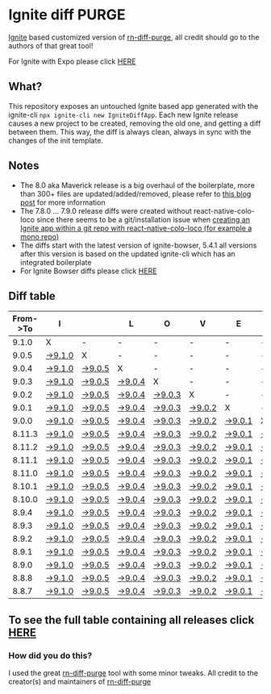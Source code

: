 # Ignite diff PURGE

[Ignite](https://github.com/infinitered/ignite) based customized version of [rn-diff-purge](https://github.com/react-native-community/rn-diff-purge/), all credit should go to the authors of that great tool!

For Ignite with Expo please click [HERE](https://github.com/nirre7/ignite-expo-diff-purge)

## What?

This repository exposes an untouched Ignite based app generated with the ignite-cli
`npx ignite-cli new IgniteDiffApp`. Each new Ignite release causes a new project to be created, removing the old one, and getting a diff between them. This way, the diff is always clean, always in sync with the changes of the init template.

## Notes
- The 8.0 aka Maverick release is a big overhaul of the boilerplate, more than 300+ files are updated/added/removed, please refer to [this blog post](https://shift.infinite.red/announcing-ignite-8-0-maverick-fbbdafbb738e) for more information
- The 7.8.0 ... 7.9.0 release diffs were created without react-native-colo-loco since there seems to be a git/installation issue when [creating an Ignite app within a git repo with react-native-colo-loco (for example a mono repo)](https://github.com/infinitered/ignite/issues/1845)
- The diffs start with the latest version of ignite-bowser, 5.4.1 all versions after this version is based on the updated ignite-cli which has an integrated boilerplate
- For Ignite Bowser diffs please click [HERE](https://github.com/nirre7/ignite-bowser-diff-purge)

## Diff table

| From->To | I                                                                                            |                                                                                              | L                                                                                            | O                                                                                            | V                                                                                            | E                                                                                            |                                                                                              | D                                                                                              | I                                                                                              | F                                                                                              | F                                                                                              | S                                                                                              |                                                                                               |                                                                                             |                                                                                             |                                                                                             |                                                                                             |                                                                                             |                                                                                             |     |
| -------- | -------------------------------------------------------------------------------------------- | -------------------------------------------------------------------------------------------- | -------------------------------------------------------------------------------------------- | -------------------------------------------------------------------------------------------- | -------------------------------------------------------------------------------------------- | -------------------------------------------------------------------------------------------- | -------------------------------------------------------------------------------------------- | ---------------------------------------------------------------------------------------------- | ---------------------------------------------------------------------------------------------- | ---------------------------------------------------------------------------------------------- | ---------------------------------------------------------------------------------------------- | ---------------------------------------------------------------------------------------------- | --------------------------------------------------------------------------------------------- | ------------------------------------------------------------------------------------------- | ------------------------------------------------------------------------------------------- | ------------------------------------------------------------------------------------------- | ------------------------------------------------------------------------------------------- | ------------------------------------------------------------------------------------------- | ------------------------------------------------------------------------------------------- | --- |
| 9.1.0    | X                                                                                            | -                                                                                            | -                                                                                            | -                                                                                            | -                                                                                            | -                                                                                            | -                                                                                            | -                                                                                              | -                                                                                              | -                                                                                              | -                                                                                              | -                                                                                              | -                                                                                             | -                                                                                           | -                                                                                           | -                                                                                           | -                                                                                           | -                                                                                           | -                                                                                           | -   |
| 9.0.5    | [->9.1.0](https://github.com/nirre7/ignite-diff-purge/compare/release/9.0.5..release/9.1.0)  | X                                                                                            | -                                                                                            | -                                                                                            | -                                                                                            | -                                                                                            | -                                                                                            | -                                                                                              | -                                                                                              | -                                                                                              | -                                                                                              | -                                                                                              | -                                                                                             | -                                                                                           | -                                                                                           | -                                                                                           | -                                                                                           | -                                                                                           | -                                                                                           | -   |
| 9.0.4    | [->9.1.0](https://github.com/nirre7/ignite-diff-purge/compare/release/9.0.4..release/9.1.0)  | [->9.0.5](https://github.com/nirre7/ignite-diff-purge/compare/release/9.0.4..release/9.0.5)  | X                                                                                            | -                                                                                            | -                                                                                            | -                                                                                            | -                                                                                            | -                                                                                              | -                                                                                              | -                                                                                              | -                                                                                              | -                                                                                              | -                                                                                             | -                                                                                           | -                                                                                           | -                                                                                           | -                                                                                           | -                                                                                           | -                                                                                           | -   |
| 9.0.3    | [->9.1.0](https://github.com/nirre7/ignite-diff-purge/compare/release/9.0.3..release/9.1.0)  | [->9.0.5](https://github.com/nirre7/ignite-diff-purge/compare/release/9.0.3..release/9.0.5)  | [->9.0.4](https://github.com/nirre7/ignite-diff-purge/compare/release/9.0.3..release/9.0.4)  | X                                                                                            | -                                                                                            | -                                                                                            | -                                                                                            | -                                                                                              | -                                                                                              | -                                                                                              | -                                                                                              | -                                                                                              | -                                                                                             | -                                                                                           | -                                                                                           | -                                                                                           | -                                                                                           | -                                                                                           | -                                                                                           | -   |
| 9.0.2    | [->9.1.0](https://github.com/nirre7/ignite-diff-purge/compare/release/9.0.2..release/9.1.0)  | [->9.0.5](https://github.com/nirre7/ignite-diff-purge/compare/release/9.0.2..release/9.0.5)  | [->9.0.4](https://github.com/nirre7/ignite-diff-purge/compare/release/9.0.2..release/9.0.4)  | [->9.0.3](https://github.com/nirre7/ignite-diff-purge/compare/release/9.0.2..release/9.0.3)  | X                                                                                            | -                                                                                            | -                                                                                            | -                                                                                              | -                                                                                              | -                                                                                              | -                                                                                              | -                                                                                              | -                                                                                             | -                                                                                           | -                                                                                           | -                                                                                           | -                                                                                           | -                                                                                           | -                                                                                           | -   |
| 9.0.1    | [->9.1.0](https://github.com/nirre7/ignite-diff-purge/compare/release/9.0.1..release/9.1.0)  | [->9.0.5](https://github.com/nirre7/ignite-diff-purge/compare/release/9.0.1..release/9.0.5)  | [->9.0.4](https://github.com/nirre7/ignite-diff-purge/compare/release/9.0.1..release/9.0.4)  | [->9.0.3](https://github.com/nirre7/ignite-diff-purge/compare/release/9.0.1..release/9.0.3)  | [->9.0.2](https://github.com/nirre7/ignite-diff-purge/compare/release/9.0.1..release/9.0.2)  | X                                                                                            | -                                                                                            | -                                                                                              | -                                                                                              | -                                                                                              | -                                                                                              | -                                                                                              | -                                                                                             | -                                                                                           | -                                                                                           | -                                                                                           | -                                                                                           | -                                                                                           | -                                                                                           | -   |
| 9.0.0    | [->9.1.0](https://github.com/nirre7/ignite-diff-purge/compare/release/9.0.0..release/9.1.0)  | [->9.0.5](https://github.com/nirre7/ignite-diff-purge/compare/release/9.0.0..release/9.0.5)  | [->9.0.4](https://github.com/nirre7/ignite-diff-purge/compare/release/9.0.0..release/9.0.4)  | [->9.0.3](https://github.com/nirre7/ignite-diff-purge/compare/release/9.0.0..release/9.0.3)  | [->9.0.2](https://github.com/nirre7/ignite-diff-purge/compare/release/9.0.0..release/9.0.2)  | [->9.0.1](https://github.com/nirre7/ignite-diff-purge/compare/release/9.0.0..release/9.0.1)  | X                                                                                            | -                                                                                              | -                                                                                              | -                                                                                              | -                                                                                              | -                                                                                              | -                                                                                             | -                                                                                           | -                                                                                           | -                                                                                           | -                                                                                           | -                                                                                           | -                                                                                           | -   |
| 8.11.3   | [->9.1.0](https://github.com/nirre7/ignite-diff-purge/compare/release/8.11.3..release/9.1.0) | [->9.0.5](https://github.com/nirre7/ignite-diff-purge/compare/release/8.11.3..release/9.0.5) | [->9.0.4](https://github.com/nirre7/ignite-diff-purge/compare/release/8.11.3..release/9.0.4) | [->9.0.3](https://github.com/nirre7/ignite-diff-purge/compare/release/8.11.3..release/9.0.3) | [->9.0.2](https://github.com/nirre7/ignite-diff-purge/compare/release/8.11.3..release/9.0.2) | [->9.0.1](https://github.com/nirre7/ignite-diff-purge/compare/release/8.11.3..release/9.0.1) | [->9.0.0](https://github.com/nirre7/ignite-diff-purge/compare/release/8.11.3..release/9.0.0) | X                                                                                              | -                                                                                              | -                                                                                              | -                                                                                              | -                                                                                              | -                                                                                             | -                                                                                           | -                                                                                           | -                                                                                           | -                                                                                           | -                                                                                           | -                                                                                           | -   |
| 8.11.2   | [->9.1.0](https://github.com/nirre7/ignite-diff-purge/compare/release/8.11.2..release/9.1.0) | [->9.0.5](https://github.com/nirre7/ignite-diff-purge/compare/release/8.11.2..release/9.0.5) | [->9.0.4](https://github.com/nirre7/ignite-diff-purge/compare/release/8.11.2..release/9.0.4) | [->9.0.3](https://github.com/nirre7/ignite-diff-purge/compare/release/8.11.2..release/9.0.3) | [->9.0.2](https://github.com/nirre7/ignite-diff-purge/compare/release/8.11.2..release/9.0.2) | [->9.0.1](https://github.com/nirre7/ignite-diff-purge/compare/release/8.11.2..release/9.0.1) | [->9.0.0](https://github.com/nirre7/ignite-diff-purge/compare/release/8.11.2..release/9.0.0) | [->8.11.3](https://github.com/nirre7/ignite-diff-purge/compare/release/8.11.2..release/8.11.3) | X                                                                                              | -                                                                                              | -                                                                                              | -                                                                                              | -                                                                                             | -                                                                                           | -                                                                                           | -                                                                                           | -                                                                                           | -                                                                                           | -                                                                                           | -   |
| 8.11.1   | [->9.1.0](https://github.com/nirre7/ignite-diff-purge/compare/release/8.11.1..release/9.1.0) | [->9.0.5](https://github.com/nirre7/ignite-diff-purge/compare/release/8.11.1..release/9.0.5) | [->9.0.4](https://github.com/nirre7/ignite-diff-purge/compare/release/8.11.1..release/9.0.4) | [->9.0.3](https://github.com/nirre7/ignite-diff-purge/compare/release/8.11.1..release/9.0.3) | [->9.0.2](https://github.com/nirre7/ignite-diff-purge/compare/release/8.11.1..release/9.0.2) | [->9.0.1](https://github.com/nirre7/ignite-diff-purge/compare/release/8.11.1..release/9.0.1) | [->9.0.0](https://github.com/nirre7/ignite-diff-purge/compare/release/8.11.1..release/9.0.0) | [->8.11.3](https://github.com/nirre7/ignite-diff-purge/compare/release/8.11.1..release/8.11.3) | [->8.11.2](https://github.com/nirre7/ignite-diff-purge/compare/release/8.11.1..release/8.11.2) | X                                                                                              | -                                                                                              | -                                                                                              | -                                                                                             | -                                                                                           | -                                                                                           | -                                                                                           | -                                                                                           | -                                                                                           | -                                                                                           | -   |
| 8.11.0   | [->9.1.0](https://github.com/nirre7/ignite-diff-purge/compare/release/8.11.0..release/9.1.0) | [->9.0.5](https://github.com/nirre7/ignite-diff-purge/compare/release/8.11.0..release/9.0.5) | [->9.0.4](https://github.com/nirre7/ignite-diff-purge/compare/release/8.11.0..release/9.0.4) | [->9.0.3](https://github.com/nirre7/ignite-diff-purge/compare/release/8.11.0..release/9.0.3) | [->9.0.2](https://github.com/nirre7/ignite-diff-purge/compare/release/8.11.0..release/9.0.2) | [->9.0.1](https://github.com/nirre7/ignite-diff-purge/compare/release/8.11.0..release/9.0.1) | [->9.0.0](https://github.com/nirre7/ignite-diff-purge/compare/release/8.11.0..release/9.0.0) | [->8.11.3](https://github.com/nirre7/ignite-diff-purge/compare/release/8.11.0..release/8.11.3) | [->8.11.2](https://github.com/nirre7/ignite-diff-purge/compare/release/8.11.0..release/8.11.2) | [->8.11.1](https://github.com/nirre7/ignite-diff-purge/compare/release/8.11.0..release/8.11.1) | X                                                                                              | -                                                                                              | -                                                                                             | -                                                                                           | -                                                                                           | -                                                                                           | -                                                                                           | -                                                                                           | -                                                                                           | -   |
| 8.10.1   | [->9.1.0](https://github.com/nirre7/ignite-diff-purge/compare/release/8.10.1..release/9.1.0) | [->9.0.5](https://github.com/nirre7/ignite-diff-purge/compare/release/8.10.1..release/9.0.5) | [->9.0.4](https://github.com/nirre7/ignite-diff-purge/compare/release/8.10.1..release/9.0.4) | [->9.0.3](https://github.com/nirre7/ignite-diff-purge/compare/release/8.10.1..release/9.0.3) | [->9.0.2](https://github.com/nirre7/ignite-diff-purge/compare/release/8.10.1..release/9.0.2) | [->9.0.1](https://github.com/nirre7/ignite-diff-purge/compare/release/8.10.1..release/9.0.1) | [->9.0.0](https://github.com/nirre7/ignite-diff-purge/compare/release/8.10.1..release/9.0.0) | [->8.11.3](https://github.com/nirre7/ignite-diff-purge/compare/release/8.10.1..release/8.11.3) | [->8.11.2](https://github.com/nirre7/ignite-diff-purge/compare/release/8.10.1..release/8.11.2) | [->8.11.1](https://github.com/nirre7/ignite-diff-purge/compare/release/8.10.1..release/8.11.1) | [->8.11.0](https://github.com/nirre7/ignite-diff-purge/compare/release/8.10.1..release/8.11.0) | X                                                                                              | -                                                                                             | -                                                                                           | -                                                                                           | -                                                                                           | -                                                                                           | -                                                                                           | -                                                                                           | -   |
| 8.10.0   | [->9.1.0](https://github.com/nirre7/ignite-diff-purge/compare/release/8.10.0..release/9.1.0) | [->9.0.5](https://github.com/nirre7/ignite-diff-purge/compare/release/8.10.0..release/9.0.5) | [->9.0.4](https://github.com/nirre7/ignite-diff-purge/compare/release/8.10.0..release/9.0.4) | [->9.0.3](https://github.com/nirre7/ignite-diff-purge/compare/release/8.10.0..release/9.0.3) | [->9.0.2](https://github.com/nirre7/ignite-diff-purge/compare/release/8.10.0..release/9.0.2) | [->9.0.1](https://github.com/nirre7/ignite-diff-purge/compare/release/8.10.0..release/9.0.1) | [->9.0.0](https://github.com/nirre7/ignite-diff-purge/compare/release/8.10.0..release/9.0.0) | [->8.11.3](https://github.com/nirre7/ignite-diff-purge/compare/release/8.10.0..release/8.11.3) | [->8.11.2](https://github.com/nirre7/ignite-diff-purge/compare/release/8.10.0..release/8.11.2) | [->8.11.1](https://github.com/nirre7/ignite-diff-purge/compare/release/8.10.0..release/8.11.1) | [->8.11.0](https://github.com/nirre7/ignite-diff-purge/compare/release/8.10.0..release/8.11.0) | [->8.10.1](https://github.com/nirre7/ignite-diff-purge/compare/release/8.10.0..release/8.10.1) | X                                                                                             | -                                                                                           | -                                                                                           | -                                                                                           | -                                                                                           | -                                                                                           | -                                                                                           | -   |
| 8.9.4    | [->9.1.0](https://github.com/nirre7/ignite-diff-purge/compare/release/8.9.4..release/9.1.0)  | [->9.0.5](https://github.com/nirre7/ignite-diff-purge/compare/release/8.9.4..release/9.0.5)  | [->9.0.4](https://github.com/nirre7/ignite-diff-purge/compare/release/8.9.4..release/9.0.4)  | [->9.0.3](https://github.com/nirre7/ignite-diff-purge/compare/release/8.9.4..release/9.0.3)  | [->9.0.2](https://github.com/nirre7/ignite-diff-purge/compare/release/8.9.4..release/9.0.2)  | [->9.0.1](https://github.com/nirre7/ignite-diff-purge/compare/release/8.9.4..release/9.0.1)  | [->9.0.0](https://github.com/nirre7/ignite-diff-purge/compare/release/8.9.4..release/9.0.0)  | [->8.11.3](https://github.com/nirre7/ignite-diff-purge/compare/release/8.9.4..release/8.11.3)  | [->8.11.2](https://github.com/nirre7/ignite-diff-purge/compare/release/8.9.4..release/8.11.2)  | [->8.11.1](https://github.com/nirre7/ignite-diff-purge/compare/release/8.9.4..release/8.11.1)  | [->8.11.0](https://github.com/nirre7/ignite-diff-purge/compare/release/8.9.4..release/8.11.0)  | [->8.10.1](https://github.com/nirre7/ignite-diff-purge/compare/release/8.9.4..release/8.10.1)  | [->8.10.0](https://github.com/nirre7/ignite-diff-purge/compare/release/8.9.4..release/8.10.0) | X                                                                                           | -                                                                                           | -                                                                                           | -                                                                                           | -                                                                                           | -                                                                                           | -   |
| 8.9.3    | [->9.1.0](https://github.com/nirre7/ignite-diff-purge/compare/release/8.9.3..release/9.1.0)  | [->9.0.5](https://github.com/nirre7/ignite-diff-purge/compare/release/8.9.3..release/9.0.5)  | [->9.0.4](https://github.com/nirre7/ignite-diff-purge/compare/release/8.9.3..release/9.0.4)  | [->9.0.3](https://github.com/nirre7/ignite-diff-purge/compare/release/8.9.3..release/9.0.3)  | [->9.0.2](https://github.com/nirre7/ignite-diff-purge/compare/release/8.9.3..release/9.0.2)  | [->9.0.1](https://github.com/nirre7/ignite-diff-purge/compare/release/8.9.3..release/9.0.1)  | [->9.0.0](https://github.com/nirre7/ignite-diff-purge/compare/release/8.9.3..release/9.0.0)  | [->8.11.3](https://github.com/nirre7/ignite-diff-purge/compare/release/8.9.3..release/8.11.3)  | [->8.11.2](https://github.com/nirre7/ignite-diff-purge/compare/release/8.9.3..release/8.11.2)  | [->8.11.1](https://github.com/nirre7/ignite-diff-purge/compare/release/8.9.3..release/8.11.1)  | [->8.11.0](https://github.com/nirre7/ignite-diff-purge/compare/release/8.9.3..release/8.11.0)  | [->8.10.1](https://github.com/nirre7/ignite-diff-purge/compare/release/8.9.3..release/8.10.1)  | [->8.10.0](https://github.com/nirre7/ignite-diff-purge/compare/release/8.9.3..release/8.10.0) | [->8.9.4](https://github.com/nirre7/ignite-diff-purge/compare/release/8.9.3..release/8.9.4) | X                                                                                           | -                                                                                           | -                                                                                           | -                                                                                           | -                                                                                           | -   |
| 8.9.2    | [->9.1.0](https://github.com/nirre7/ignite-diff-purge/compare/release/8.9.2..release/9.1.0)  | [->9.0.5](https://github.com/nirre7/ignite-diff-purge/compare/release/8.9.2..release/9.0.5)  | [->9.0.4](https://github.com/nirre7/ignite-diff-purge/compare/release/8.9.2..release/9.0.4)  | [->9.0.3](https://github.com/nirre7/ignite-diff-purge/compare/release/8.9.2..release/9.0.3)  | [->9.0.2](https://github.com/nirre7/ignite-diff-purge/compare/release/8.9.2..release/9.0.2)  | [->9.0.1](https://github.com/nirre7/ignite-diff-purge/compare/release/8.9.2..release/9.0.1)  | [->9.0.0](https://github.com/nirre7/ignite-diff-purge/compare/release/8.9.2..release/9.0.0)  | [->8.11.3](https://github.com/nirre7/ignite-diff-purge/compare/release/8.9.2..release/8.11.3)  | [->8.11.2](https://github.com/nirre7/ignite-diff-purge/compare/release/8.9.2..release/8.11.2)  | [->8.11.1](https://github.com/nirre7/ignite-diff-purge/compare/release/8.9.2..release/8.11.1)  | [->8.11.0](https://github.com/nirre7/ignite-diff-purge/compare/release/8.9.2..release/8.11.0)  | [->8.10.1](https://github.com/nirre7/ignite-diff-purge/compare/release/8.9.2..release/8.10.1)  | [->8.10.0](https://github.com/nirre7/ignite-diff-purge/compare/release/8.9.2..release/8.10.0) | [->8.9.4](https://github.com/nirre7/ignite-diff-purge/compare/release/8.9.2..release/8.9.4) | [->8.9.3](https://github.com/nirre7/ignite-diff-purge/compare/release/8.9.2..release/8.9.3) | X                                                                                           | -                                                                                           | -                                                                                           | -                                                                                           | -   |
| 8.9.1    | [->9.1.0](https://github.com/nirre7/ignite-diff-purge/compare/release/8.9.1..release/9.1.0)  | [->9.0.5](https://github.com/nirre7/ignite-diff-purge/compare/release/8.9.1..release/9.0.5)  | [->9.0.4](https://github.com/nirre7/ignite-diff-purge/compare/release/8.9.1..release/9.0.4)  | [->9.0.3](https://github.com/nirre7/ignite-diff-purge/compare/release/8.9.1..release/9.0.3)  | [->9.0.2](https://github.com/nirre7/ignite-diff-purge/compare/release/8.9.1..release/9.0.2)  | [->9.0.1](https://github.com/nirre7/ignite-diff-purge/compare/release/8.9.1..release/9.0.1)  | [->9.0.0](https://github.com/nirre7/ignite-diff-purge/compare/release/8.9.1..release/9.0.0)  | [->8.11.3](https://github.com/nirre7/ignite-diff-purge/compare/release/8.9.1..release/8.11.3)  | [->8.11.2](https://github.com/nirre7/ignite-diff-purge/compare/release/8.9.1..release/8.11.2)  | [->8.11.1](https://github.com/nirre7/ignite-diff-purge/compare/release/8.9.1..release/8.11.1)  | [->8.11.0](https://github.com/nirre7/ignite-diff-purge/compare/release/8.9.1..release/8.11.0)  | [->8.10.1](https://github.com/nirre7/ignite-diff-purge/compare/release/8.9.1..release/8.10.1)  | [->8.10.0](https://github.com/nirre7/ignite-diff-purge/compare/release/8.9.1..release/8.10.0) | [->8.9.4](https://github.com/nirre7/ignite-diff-purge/compare/release/8.9.1..release/8.9.4) | [->8.9.3](https://github.com/nirre7/ignite-diff-purge/compare/release/8.9.1..release/8.9.3) | [->8.9.2](https://github.com/nirre7/ignite-diff-purge/compare/release/8.9.1..release/8.9.2) | X                                                                                           | -                                                                                           | -                                                                                           | -   |
| 8.9.0    | [->9.1.0](https://github.com/nirre7/ignite-diff-purge/compare/release/8.9.0..release/9.1.0)  | [->9.0.5](https://github.com/nirre7/ignite-diff-purge/compare/release/8.9.0..release/9.0.5)  | [->9.0.4](https://github.com/nirre7/ignite-diff-purge/compare/release/8.9.0..release/9.0.4)  | [->9.0.3](https://github.com/nirre7/ignite-diff-purge/compare/release/8.9.0..release/9.0.3)  | [->9.0.2](https://github.com/nirre7/ignite-diff-purge/compare/release/8.9.0..release/9.0.2)  | [->9.0.1](https://github.com/nirre7/ignite-diff-purge/compare/release/8.9.0..release/9.0.1)  | [->9.0.0](https://github.com/nirre7/ignite-diff-purge/compare/release/8.9.0..release/9.0.0)  | [->8.11.3](https://github.com/nirre7/ignite-diff-purge/compare/release/8.9.0..release/8.11.3)  | [->8.11.2](https://github.com/nirre7/ignite-diff-purge/compare/release/8.9.0..release/8.11.2)  | [->8.11.1](https://github.com/nirre7/ignite-diff-purge/compare/release/8.9.0..release/8.11.1)  | [->8.11.0](https://github.com/nirre7/ignite-diff-purge/compare/release/8.9.0..release/8.11.0)  | [->8.10.1](https://github.com/nirre7/ignite-diff-purge/compare/release/8.9.0..release/8.10.1)  | [->8.10.0](https://github.com/nirre7/ignite-diff-purge/compare/release/8.9.0..release/8.10.0) | [->8.9.4](https://github.com/nirre7/ignite-diff-purge/compare/release/8.9.0..release/8.9.4) | [->8.9.3](https://github.com/nirre7/ignite-diff-purge/compare/release/8.9.0..release/8.9.3) | [->8.9.2](https://github.com/nirre7/ignite-diff-purge/compare/release/8.9.0..release/8.9.2) | [->8.9.1](https://github.com/nirre7/ignite-diff-purge/compare/release/8.9.0..release/8.9.1) | X                                                                                           | -                                                                                           | -   |
| 8.8.8    | [->9.1.0](https://github.com/nirre7/ignite-diff-purge/compare/release/8.8.8..release/9.1.0)  | [->9.0.5](https://github.com/nirre7/ignite-diff-purge/compare/release/8.8.8..release/9.0.5)  | [->9.0.4](https://github.com/nirre7/ignite-diff-purge/compare/release/8.8.8..release/9.0.4)  | [->9.0.3](https://github.com/nirre7/ignite-diff-purge/compare/release/8.8.8..release/9.0.3)  | [->9.0.2](https://github.com/nirre7/ignite-diff-purge/compare/release/8.8.8..release/9.0.2)  | [->9.0.1](https://github.com/nirre7/ignite-diff-purge/compare/release/8.8.8..release/9.0.1)  | [->9.0.0](https://github.com/nirre7/ignite-diff-purge/compare/release/8.8.8..release/9.0.0)  | [->8.11.3](https://github.com/nirre7/ignite-diff-purge/compare/release/8.8.8..release/8.11.3)  | [->8.11.2](https://github.com/nirre7/ignite-diff-purge/compare/release/8.8.8..release/8.11.2)  | [->8.11.1](https://github.com/nirre7/ignite-diff-purge/compare/release/8.8.8..release/8.11.1)  | [->8.11.0](https://github.com/nirre7/ignite-diff-purge/compare/release/8.8.8..release/8.11.0)  | [->8.10.1](https://github.com/nirre7/ignite-diff-purge/compare/release/8.8.8..release/8.10.1)  | [->8.10.0](https://github.com/nirre7/ignite-diff-purge/compare/release/8.8.8..release/8.10.0) | [->8.9.4](https://github.com/nirre7/ignite-diff-purge/compare/release/8.8.8..release/8.9.4) | [->8.9.3](https://github.com/nirre7/ignite-diff-purge/compare/release/8.8.8..release/8.9.3) | [->8.9.2](https://github.com/nirre7/ignite-diff-purge/compare/release/8.8.8..release/8.9.2) | [->8.9.1](https://github.com/nirre7/ignite-diff-purge/compare/release/8.8.8..release/8.9.1) | [->8.9.0](https://github.com/nirre7/ignite-diff-purge/compare/release/8.8.8..release/8.9.0) | X                                                                                           | -   |
| 8.8.7    | [->9.1.0](https://github.com/nirre7/ignite-diff-purge/compare/release/8.8.7..release/9.1.0)  | [->9.0.5](https://github.com/nirre7/ignite-diff-purge/compare/release/8.8.7..release/9.0.5)  | [->9.0.4](https://github.com/nirre7/ignite-diff-purge/compare/release/8.8.7..release/9.0.4)  | [->9.0.3](https://github.com/nirre7/ignite-diff-purge/compare/release/8.8.7..release/9.0.3)  | [->9.0.2](https://github.com/nirre7/ignite-diff-purge/compare/release/8.8.7..release/9.0.2)  | [->9.0.1](https://github.com/nirre7/ignite-diff-purge/compare/release/8.8.7..release/9.0.1)  | [->9.0.0](https://github.com/nirre7/ignite-diff-purge/compare/release/8.8.7..release/9.0.0)  | [->8.11.3](https://github.com/nirre7/ignite-diff-purge/compare/release/8.8.7..release/8.11.3)  | [->8.11.2](https://github.com/nirre7/ignite-diff-purge/compare/release/8.8.7..release/8.11.2)  | [->8.11.1](https://github.com/nirre7/ignite-diff-purge/compare/release/8.8.7..release/8.11.1)  | [->8.11.0](https://github.com/nirre7/ignite-diff-purge/compare/release/8.8.7..release/8.11.0)  | [->8.10.1](https://github.com/nirre7/ignite-diff-purge/compare/release/8.8.7..release/8.10.1)  | [->8.10.0](https://github.com/nirre7/ignite-diff-purge/compare/release/8.8.7..release/8.10.0) | [->8.9.4](https://github.com/nirre7/ignite-diff-purge/compare/release/8.8.7..release/8.9.4) | [->8.9.3](https://github.com/nirre7/ignite-diff-purge/compare/release/8.8.7..release/8.9.3) | [->8.9.2](https://github.com/nirre7/ignite-diff-purge/compare/release/8.8.7..release/8.9.2) | [->8.9.1](https://github.com/nirre7/ignite-diff-purge/compare/release/8.8.7..release/8.9.1) | [->8.9.0](https://github.com/nirre7/ignite-diff-purge/compare/release/8.8.7..release/8.9.0) | [->8.8.8](https://github.com/nirre7/ignite-diff-purge/compare/release/8.8.7..release/8.8.8) | X   |

## To see the full table containing all releases click [HERE](https://nirre7.github.io/ignite-diff-purge/)

### How did you do this?

I used the great [rn-diff-purge](https://github.com/react-native-community/rn-diff-purge/) tool with some minor tweaks.
All credit to the creator(s) and maintainers of [rn-diff-purge](https://github.com/react-native-community/rn-diff-purge/)

